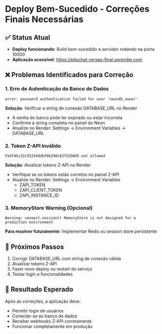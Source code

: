 # Deploy Bem-Sucedido - Correções Finais Necessárias

## ✅ Status Atual
- **Deploy funcionando**: Build bem-sucedido e servidor rodando na porta 10000
- **Aplicação acessível**: https://educhat-versao-final.onrender.com

## ❌ Problemas Identificados para Correção

### 1. Erro de Autenticação do Banco de Dados
```
error: password authentication failed for user 'neondb_owner'
```

**Solução**: Verificar a string de conexão DATABASE_URL no Render
- A senha do banco pode ter expirado ou estar incorreta
- Confirme a string completa no painel do Neon
- Atualize no Render: Settings → Environment Variables → DATABASE_URL

### 2. Token Z-API Inválido
```
Fe4f45c32c552449dbf8b290c83f5200d5 not allowed
```

**Solução**: Atualizar tokens Z-API no Render
- Verifique se os tokens estão corretos no painel Z-API
- Atualize no Render: Settings → Environment Variables
  - ZAPI_TOKEN
  - ZAPI_CLIENT_TOKEN
  - ZAPI_INSTANCE_ID

### 3. MemoryStore Warning (Opcional)
```
Warning: connect.session() MemoryStore is not designed for a production environment
```

**Para resolver futuramente**: Implementar Redis ou session store persistente

## 🔧 Próximos Passos
1. Corrigir DATABASE_URL com string de conexão válida
2. Atualizar tokens Z-API 
3. Fazer novo deploy ou restart do serviço
4. Testar login e funcionalidades

## 🎯 Resultado Esperado
Após as correções, a aplicação deve:
- Permitir login de usuários
- Conectar-se ao banco de dados
- Receber webhooks Z-API corretamente
- Funcionar completamente em produção